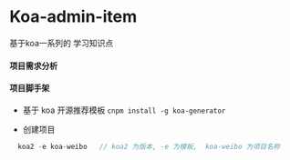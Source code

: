 # Koa-admin-item
基于koa一系列的 学习知识点

#### 项目需求分析


#### 项目脚手架

- 基于 koa 开源推荐模板 `cnpm install -g koa-generator`

- 创建项目

```javascript
  koa2 -e koa-weibo   // koa2 为版本, -e 为模板,  koa-weibo 为项目名称
```



